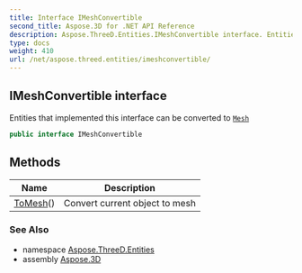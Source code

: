 ```yaml
---
title: Interface IMeshConvertible
second_title: Aspose.3D for .NET API Reference
description: Aspose.ThreeD.Entities.IMeshConvertible interface. Entities that implemented this interface can be converted to Mesh
type: docs
weight: 410
url: /net/aspose.threed.entities/imeshconvertible/
---
```

## IMeshConvertible interface

Entities that implemented this interface can be converted to [`Mesh`](../mesh/)

```csharp
public interface IMeshConvertible
```

## Methods

| Name | Description |
| --- | --- |
| [ToMesh](../../aspose.threed.entities/imeshconvertible/tomesh/)() | Convert current object to mesh |

### See Also

* namespace [Aspose.ThreeD.Entities](../../aspose.threed.entities/)
* assembly [Aspose.3D](../../)


